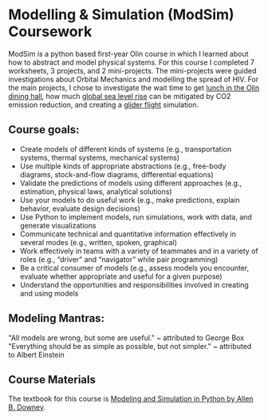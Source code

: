 # Modelling &amp; Simulation (ModSim) Coursework

ModSim is a python based first-year Olin course in which I learned about how to abstract and model physical systems. For this course I completed 7 worksheets, 3 projects, and 2 mini-projects. The mini-projects were guided investigations about Orbital Mechanics and modelling the spread of HIV. For the main projects, I chose to investigate the wait time to get [lunch in the Olin dining hall](https://github.com/liloheinrich/ModSim/blob/main/Best%20Assignments/Project%201%20Lunch%20Time!%20Bahar%20and%20Lilo.pdf), how much [global sea level rise](https://github.com/liloheinrich/ModSim/blob/main/Best%20Assignments/Project%202%20Sea%20Level%20Presentation.pdf) can be mitigated by CO2 emission reduction, and creating a [glider flight](https://github.com/liloheinrich/ModSim/blob/main/Best%20Assignments/Project%203%20Glider%20Flight%20Presentation.pdf) simulation. 

## Course goals:

- Create models of different kinds of systems (e.g., transportation systems, thermal systems, mechanical systems) 
- Use multiple kinds of appropriate abstractions (e.g., free-body diagrams, stock-and-flow diagrams, differential equations) 
- Validate the predictions of models using different approaches (e.g., estimation, physical laws, analytical solutions)
- Use your models to do useful work (e.g., make predictions, explain behavior, evaluate design decisions)
- Use Python to implement models, run simulations, work with data, and generate visualizations
- Communicate technical and quantitative information effectively in several modes (e.g., written, spoken, graphical)
- Work effectively in teams with a variety of teammates and in a variety of roles (e.g., “driver” and “navigator” while pair programming)
- Be a critical consumer of models (e.g., assess models you encounter, evaluate whether appropriate and useful for a given purpose)
- Understand the opportunities and responsibilities involved in creating and using models

## Modeling Mantras:
"All models are wrong, but some are useful." ~ attributed to George Box
"Everything should be as simple as possible, but not simpler." ~ attributed to Albert Einstein

## Course Materials
The textbook for this course is [Modeling and Simulation in Python by Allen B. Downey](http://greenteapress.com/modsimpy/ModSimPy3.pdf).
